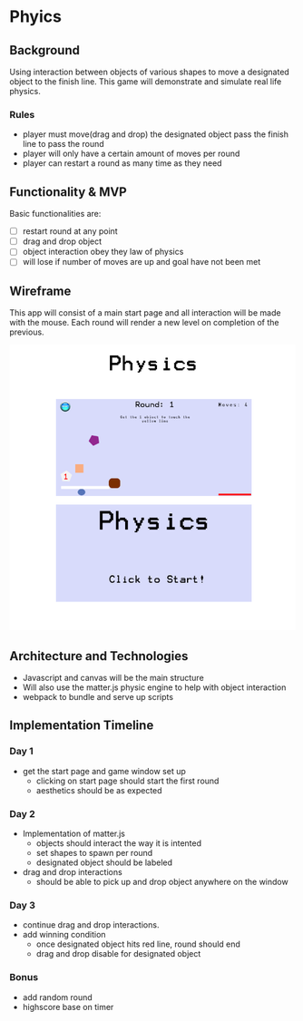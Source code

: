 # **Phyics**

## **Background**

  Using interaction between objects of various shapes to move a designated object to the finish line.
This game will demonstrate and simulate real life physics.

### **Rules**
- player must move(drag and drop) the designated object pass the finish line to pass the round
- player will only have a certain amount of moves per round
- player can restart a round as many time as they need

## **Functionality & MVP**

Basic functionalities are:
-[ ] restart round at any point
- [ ] drag and drop object
- [ ] object interaction obey they law of physics
- [ ] will lose if number of moves are up and goal have not been met

## **Wireframe**

This app will consist of a main start page and all interaction will be made with the mouse. Each round will render a new level on completion of the previous.

![Alt Text](./physic_wireframe.png?raw=true "Physic Wireframe")

## **Architecture and Technologies**

- Javascript and canvas will be the main structure
- Will also use the matter.js physic engine to help with object interaction
- webpack to bundle and serve up scripts

## **Implementation Timeline**

### **Day 1**
- get the start page and game window set up
  - clicking on start page should start the first round
  - aesthetics should be as expected
### **Day 2**
- Implementation of matter.js
  - objects should interact the way it is intented
  - set shapes to spawn per round
  - designated object should be labeled
- drag and drop interactions
  - should be able to pick up and drop object anywhere on the window

### **Day 3**
- continue drag and drop interactions.
- add winning condition
  - once designated object hits red line, round should end
  - drag and drop disable for designated object

### **Bonus**
- add random round
- highscore base on timer
